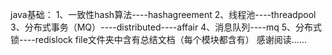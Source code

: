 java基础：
1、一致性hash算法----hashagreement
2、线程池----threadpool
3、分布式事务（MQ）----distributed----affair
4、消息队列----mq
5、分布式锁----redislock
file文件夹中含有总结文档（每个模块都含有）
感谢阅读...... 